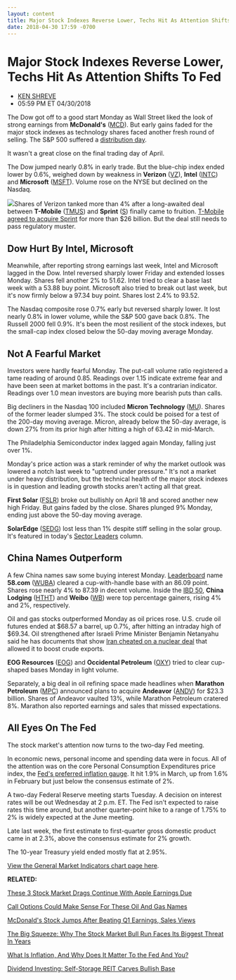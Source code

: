 ```yaml
---
layout: content
title: Major Stock Indexes Reverse Lower, Techs Hit As Attention Shifts To Fed
date: 2018-04-30 17:59 -0700
---
```



Major Stock Indexes Reverse Lower, Techs Hit As Attention Shifts To Fed
========================================================================




* [KEN SHREVE](https://www.investors.com/author/shrevek/ "Posts by KEN SHREVE")
* 05:59 PM ET 04/30/2018




The Dow got off to a good start Monday as Wall Street liked the look of strong earnings from **McDonald's** ([MCD](https://research.investors.com/quote.aspx?symbol=MCD)). But early gains faded for the major stock indexes as technology shares faced another fresh round of selling. The S&P 500 suffered a [distribution day](http://www.investors.com/ibd-university/market-timing/market-tops/).


It wasn't a great close on the final trading day of April.


The Dow jumped nearly 0.8% in early trade. But the blue-chip index ended lower by 0.6%, weighed down by weakness in **Verizon** ([VZ](https://research.investors.com/quote.aspx?symbol=VZ)), **Intel** ([INTC](https://research.investors.com/quote.aspx?symbol=INTC)) and **Microsoft** ([MSFT](https://research.investors.com/quote.aspx?symbol=MSFT)). Volume rose on the NYSE but declined on the Nasdaq.


![](https://www.investors.com/wp-content/uploads/2018/04/MP043018-2-3-226x300.jpg)Shares of Verizon tanked more than 4% after a long-awaited deal between **T-Mobile** ([TMUS](https://research.investors.com/quote.aspx?symbol=TMUS)) and **Sprint** ([S](https://research.investors.com/quote.aspx?symbol=S)) finally came to fruition. [T-Mobile agreed to acquire Sprint](https://www.investors.com/news/technology/t-mobile-sprint-merger-deal/) for more than $26 billion. But the deal still needs to pass regulatory muster.


Dow Hurt By Intel, Microsoft
----------------------------


Meanwhile, after reporting strong earnings last week, Intel and Microsoft lagged in the Dow. Intel reversed sharply lower Friday and extended losses Monday. Shares fell another 2% to 51.62. Intel tried to clear a base last week with a 53.88 buy point. Microsoft also tried to break out last week, but it's now firmly below a 97.34 buy point. Shares lost 2.4% to 93.52.


The Nasdaq composite rose 0.7% early but reversed sharply lower. It lost nearly 0.8% in lower volume, while the S&P 500 gave back 0.8%. The Russell 2000 fell 0.9%. It's been the most resilient of the stock indexes, but the small-cap index closed below the 50-day moving average Monday.


Not A Fearful Market
--------------------


Investors were hardly fearful Monday. The put-call volume ratio registered a tame reading of around 0.85. Readings over 1.15 indicate extreme fear and have been seen at market bottoms in the past. It's a contrarian indicator. Readings over 1.0 mean investors are buying more bearish puts than calls.


Big decliners in the Nasdaq 100 included **Micron Technology** ([MU](https://research.investors.com/quote.aspx?symbol=MU)). Shares of the former leader slumped 3%. The stock could be poised for a test of the 200-day moving average. Micron, already below the 50-day average, is down 27% from its prior high after hitting a high of 63.42 in mid-March.


The Philadelphia Semiconductor index lagged again Monday, falling just over 1%.


Monday's price action was a stark reminder of why the market outlook was lowered a notch last week to "uptrend under pressure." It's not a market under heavy distribution, but the technical health of the major stock indexes is in question and leading growth stocks aren't acting all that great.


**First Solar** ([FSLR](https://research.investors.com/quote.aspx?symbol=FSLR)) broke out bullishly on April 18 and scored another new high Friday. But gains faded by the close. Shares plunged 9% Monday, ending just above the 50-day moving average.


**SolarEdge** ([SEDG](https://research.investors.com/quote.aspx?symbol=SEDG)) lost less than 1% despite stiff selling in the solar group. It's featured in today's [Sector Leaders](https://www.investors.com/news/oil-prices-jumps-after-israels-netanyahu-drops-cheating-bombshell-on-iran-nuclear-deal/) column.


China Names Outperform
----------------------


A few China names saw some buying interest Monday. [Leaderboard](https://leaderboard.investors.com) name **58.com** ([WUBA](https://research.investors.com/quote.aspx?symbol=WUBA)) cleared a cup-with-handle base with an 86.09 point. Shares rose nearly 4% to 87.39 in decent volume. Inside the [IBD 50](https://www.investors.com/stock-lists/ibd-50/ibd-50-performance/), **China Lodging** ([HTHT](https://research.investors.com/quote.aspx?symbol=HTHT)) and **Weibo** ([WB](https://research.investors.com/quote.aspx?symbol=WB)) were top percentage gainers, rising 4% and 2%, respectively.


Oil and gas stocks outperformed Monday as oil prices rose. U.S. crude oil futures ended at $68.57 a barrel, up 0.7%, after hitting an intraday high of $69.34. Oil strengthened after Israeli Prime Minister Benjamin Netanyahu said he has documents that show [Iran cheated on a nuclear deal](https://www.investors.com/news/oil-prices-jumps-after-israels-netanyahu-drops-cheating-bombshell-on-iran-nuclear-deal/) that allowed it to boost crude exports.


**EOG Resources** ([EOG](https://research.investors.com/quote.aspx?symbol=EOG)) and **Occidental Petroleum** ([OXY](https://research.investors.com/quote.aspx?symbol=OXY)) tried to clear cup-shaped bases Monday in light volume.


Separately, a big deal in oil refining space made headlines when **Marathon Petroleum** ([MPC](https://research.investors.com/quote.aspx?symbol=MPC)) announced plans to acquire **Andeavor** ([ANDV](https://research.investors.com/quote.aspx?symbol=ANDV)) for $23.3 billion. Shares of Andeavor vaulted 13%, while Marathon Petroleum cratered 8%. Marathon also reported earnings and sales that missed expectations.


All Eyes On The Fed
-------------------


The stock market's attention now turns to the two-day Fed meeting.


In economic news, personal income and spending data were in focus. All of the attention was on the core Personal Consumption Expenditures price index, the [Fed's preferred inflation gauge](https://www.investors.com/news/economy/fed-inflation-gauge-pce-nears-2-target/). It hit 1.9% in March, up from 1.6% in February but just below the consensus estimate of 2%.


A two-day Federal Reserve meeting starts Tuesday. A decision on interest rates will be out Wednesday at 2 p.m. ET. The Fed isn't expected to raise rates this time around, but another quarter-point hike to a range of 1.75% to 2% is widely expected at the June meeting.


Late last week, the first estimate to first-quarter gross domestic product came in at 2.3%, above the consensus estimate for 2% growth.


The 10-year Treasury yield ended mostly flat at 2.95%.


[View the General Market Indicators chart page here](https://www.investors.com/wp-content/uploads/2018/04/IBD3004152510GMI.pdf).


**RELATED:**


[These 3 Stock Market Drags Continue With Apple Earnings Due](https://www.investors.com/market-trend/stock-market-today/sp-500-futures-intel-yield-curve-apple-earnings-due/)


[Call Options Could Make Sense For These Oil And Gas Names](https://www.investors.com/research/earnings-preview/call-options-option-trading-oil-stocks-earnings/)


[McDonald's Stock Jumps After Beating Q1 Earnings, Sales Views](https://www.investors.com/news/mcdonalds-reports-first-quarter-earnings-revenue-comp-sales/) 


[The Big Squeeze: Why The Stock Market Bull Run Faces Its Biggest Threat In Years](https://www.investors.com/news/economy/10-year-treasury-yield-fed-interest-rates/)


[What Is Inflation, And Why Does It Matter To the Fed And You?](https://www.investors.com/news/economy/what-is-inflation-what-causes-inflation/)


[Dividend Investing: Self-Storage REIT Carves Bullish Base](https://www.investors.com/research/the-income-investor/best-dividend-stocks-income-investing-life-storage-reit/)




